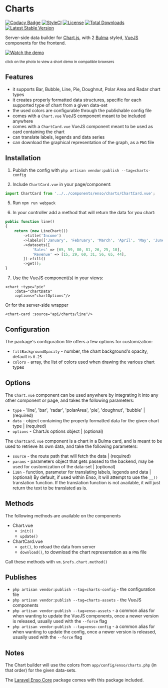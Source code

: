 # Charts
[![Codacy Badge](https://api.codacy.com/project/badge/Grade/aa6c0917f8c6425f87eb94c01d84b2f8)](https://www.codacy.com/app/laravel-enso/Charts?utm_source=github.com&amp;utm_medium=referral&amp;utm_content=laravel-enso/Charts&amp;utm_campaign=Badge_Grade)
[![StyleCI](https://styleci.io/repos/85484767/shield?branch=master)](https://styleci.io/repos/85484767)
[![License](https://poser.pugx.org/laravel-enso/charts/license)](https://packagist.org/packages/laravel-enso/charts)
[![Total Downloads](https://poser.pugx.org/laravel-enso/charts/downloads)](https://packagist.org/packages/laravel-enso/charts)
[![Latest Stable Version](https://poser.pugx.org/laravel-enso/charts/version)](https://packagist.org/packages/laravel-enso/charts)

Server-side data builder for [Chart.js](http://www.chartjs.org), with 2 [Bulma](https://bulma.io) styled, [VueJS](https://vuejs.org/) components for the frontend.


[![Watch the demo](https://laravel-enso.github.io/charts/screenshots/bulma_cap002_thumb.png)](https://laravel-enso.github.io/charts/videos/bulma_demo_01.webm)

<sup>click on the photo to view a short demo in compatible browsers</sup>


## Features

- it supports Bar, Bubble, Line, Pie, Doughnut, Polar Area and Radar chart types
- it creates properly formatted data structures, specific for each supported type of chart from a given data-set
- the used colors are configurable through the publishable config file
- comes with a `Chart.vue` VueJS component meant to be included anywhere
- comes with a `ChartCard.vue` VueJS component meant to be used as card containing the chart
- can translate labels, legends and data series
- can download the graphical representation of the graph, as a `PNG` file

## Installation

1. Publish the config with `php artisan vendor:publish --tag=charts-config`

3. Include `ChartCard.vue` in your page/component:

```js
import ChartCard from '../../components/enso/charts/ChartCard.vue';
```

5. Run `npm run webpack`

6. In your controller add a method that will return the data for you chart:

```php
public function line()
{
    return (new LineChart())
        ->title('Income')
        ->labels(['January', 'February', 'March', 'April', 'May', 'June', 'July'])
        ->datasets([
            'Sales' => [65, 59, 80, 81, 26, 25, 10],
            'Revenue' => [15, 29, 60, 31, 56, 65, 44],
        ])->fill()
        ->get();
}
```

7. Use the VueJS component(s) in your views:

```vue
<chart :type="pie"
    :data="chartData"
    :options="chartOptions"/>        
```

Or for the server-side wrapper

```vue
<chart-card :source="api/charts/line"/>
```

## Configuration
The package's configuration file offers a few options for customization:
- `fillBackgroundOpacity` - number, the chart background's opacity, default is `0.25`
- `colors` - array, the list of colors used when drawing the various chart types

## Options
The `Chart.vue` component can be used anywhere by integrating it into any other component or page, and takes the following parameters:
- `type` - 'line', 'bar', 'radar', 'polarArea', 'pie', 'doughnut', 'bubble' | (required)
- `data` - object containing the properly formatted data for the given chart type | (required)
- `options` - ChartJs options object | (optional)

The `ChartCard.vue` component is a chart in a Bulma card, and is meant to be used to retrieve its own data, and take the following parameters:
- `source` - the route path that will fetch the data | (required)
- `params` - parameters object that gets passed to the backend, may be used for customization of the data-set | (optional)
- `i18n` - function, parameter for translating labels, legends and data | (optional)
By default, if used within Enso, it will attempt to use the `__()` translation function. 
If the translation function is not available, it will just return the text to be translated as is.


## Methods
The following methods are available on the components

* Chart.vue
    - `init()`
    - `update()`
* ChartCard.vue
    - `get()`, to reload the data from server
    - `download()`, to download the chart representation as a `PNG` file

Call these methods with `vm.$refs.chart.method()`

## Publishes

- `php artisan vendor:publish --tag=charts-config` - the configuration file
- `php artisan vendor:publish --tag=charts-assets` - the VueJS components
- `php artisan vendor:publish --tag=enso-assets` - a common alias for when wanting to update the VueJS components,
once a newer version is released, usually used with the `--force` flag
- `php artisan vendor:publish --tag=enso-config` - a common alias for when wanting to update the config,
once a newer version is released, usually used with the `--force` flag

## Notes

The Chart builder will use the colors from `app/config/enso/charts.php` (in that order) for the given data-sets.

The [Laravel Enso Core](https://github.com/laravel-enso/Core) package comes with this package included.
